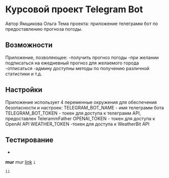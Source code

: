 # Курсовой проект Telegram Bot 
Автор Ямщикова Ольга
Тема проекта: приложение телеграмм бот по предоставлению прогноза погоды.
## Возможности
Приложение, позволяющее: 
-получить прогноз погоды
-при желании подписаться на ежедневный прогноз для желаемого города
-отписаться 
-админу доступны методы по получению различной статистики и т.д.
## Настройки
Приложение использует 4 переменные окружения для обеспечения безопасности и настроек:
TELEGRAM_BOT_NAME - имя телеграмм бота
TELEGRAM_BOT_TOKEN - токен для доступа к телеграмм API, предоставлен TelerammFather
OPENAI_TOKEN - токен для доступа к OpenAI API
WEATHER_TOKEN -токен для доступа к WeatherBit API 
## Тестирование


* 
**mur**
*mur*
[link]()
`i`
```
ii
```
